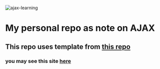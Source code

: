 ![ajax-learning](https://socialify.git.ci/ShyamendraHazra/ajax-learning/image?description=1&font=Source%20Code%20Pro&language=1&name=1&owner=1&stargazers=1&theme=Auto)
# My personal repo as note on AJAX

## This repo uses template from [this repo](https://github.com/ShyamendraHazra/DevCoNET)

### you may see this site [here](https://www.yourcreativedev.in/ajax)
